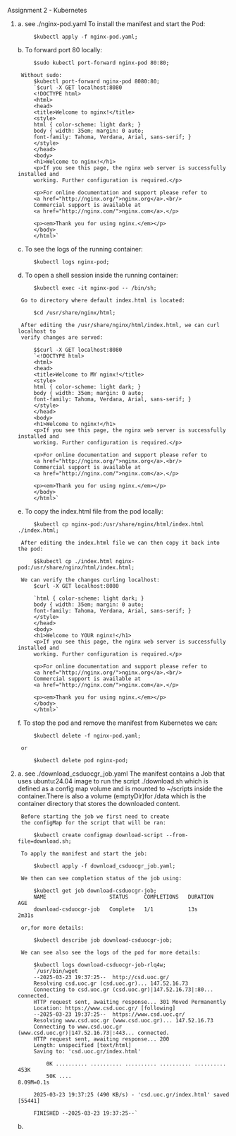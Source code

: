 Assignment 2 - Kubernetes

1)
    a.
        see ./nginx-pod.yaml
        To install the manifest and start the Pod:

            $kubectl apply -f nginx-pod.yaml;
            
    b.
        To forward port 80 locally:

            $sudo kubectl port-forward nginx-pod 80:80;

        Without sudo:
            $kubectl port-forward nginx-pod 8080:80;
            `$curl -X GET localhost:8080
            <!DOCTYPE html>
            <html>
            <head>
            <title>Welcome to nginx!</title>
            <style>
            html { color-scheme: light dark; }
            body { width: 35em; margin: 0 auto;
            font-family: Tahoma, Verdana, Arial, sans-serif; }
            </style>
            </head>
            <body>
            <h1>Welcome to nginx!</h1>
            <p>If you see this page, the nginx web server is successfully installed and
            working. Further configuration is required.</p>

            <p>For online documentation and support please refer to
            <a href="http://nginx.org/">nginx.org</a>.<br/>
            Commercial support is available at
            <a href="http://nginx.com/">nginx.com</a>.</p>

            <p><em>Thank you for using nginx.</em></p>
            </body>
            </html>`
    c.
        To see the logs of the running container:

            $kubectl logs nginx-pod;
            
    d.  To open a shell session inside the running container:

            $kubectl exec -it nginx-pod -- /bin/sh;

        Go to directory where default index.html is located:

            $cd /usr/share/nginx/html;

        After editing the /usr/share/nginx/html/index.html, we can curl localhost to 
        verify changes are served:

            $$curl -X GET localhost:8080
            `<!DOCTYPE html>
            <html>
            <head>
            <title>Welcome to MY nginx!</title>
            <style>
            html { color-scheme: light dark; }
            body { width: 35em; margin: 0 auto;
            font-family: Tahoma, Verdana, Arial, sans-serif; }
            </style>
            </head>
            <body>
            <h1>Welcome to nginx!</h1>
            <p>If you see this page, the nginx web server is successfully installed and
            working. Further configuration is required.</p>

            <p>For online documentation and support please refer to
            <a href="http://nginx.org/">nginx.org</a>.<br/>
            Commercial support is available at
            <a href="http://nginx.com/">nginx.com</a>.</p>

            <p><em>Thank you for using nginx.</em></p>
            </body>
            </html>`
    e.  To copy the index.html file from the pod locally:

            $kubectl cp nginx-pod:/usr/share/nginx/html/index.html ./index.html;

        After editing the index.html file we can then copy it back into the pod:

            $$kubectl cp ./index.html nginx-pod:/usr/share/nginx/html/index.html;

        We can verify the changes curling localhost:
            $curl -X GET localhost:8080

            `html { color-scheme: light dark; }
            body { width: 35em; margin: 0 auto;
            font-family: Tahoma, Verdana, Arial, sans-serif; }
            </style>
            </head>
            <body>
            <h1>Welcome to YOUR nginx!</h1>
            <p>If you see this page, the nginx web server is successfully installed and
            working. Further configuration is required.</p>

            <p>For online documentation and support please refer to
            <a href="http://nginx.org/">nginx.org</a>.<br/>
            Commercial support is available at
            <a href="http://nginx.com/">nginx.com</a>.</p>

            <p><em>Thank you for using nginx.</em></p>
            </body>
            </html>`

    f.  To stop the pod and remove the manifest from Kubernetes we can:

            $kubectl delete -f nginx-pod.yaml;

        or

            $kubectl delete pod nginx-pod;
        
2)
    a.  see ./download_csduocgr_job.yaml
        The manifest contains a Job that uses 
        ubuntu:24.04 image to run the script
        ./download.sh which is defined as a config
        map volume and is mounted to ~/scripts
        inside the container.There is also a volume
        (emptyDir)for /data which is the container directory that stores the downloaded content.

        Before starting the job we first need to create
        the configMap for the script that will be ran:

            $kubectl create configmap download-script --from-file=download.sh;
        
        To apply the manifest and start the job:

            $kubectl apply -f download_csduocgr_job.yaml;
        
        We then can see completion status of the job using:

            $kubectl get job download-csduocgr-job;
            NAME                    STATUS     COMPLETIONS   DURATION   AGE
            download-csduocgr-job   Complete   1/1           13s        2m31s

        or,for more details:

            $kubectl describe job download-csduocgr-job;
        
        We can see also see the logs of the pod for more details:

            $kubectl logs download-csduocgr-job-rlq4w;
            `/usr/bin/wget
            --2025-03-23 19:37:25--  http://csd.uoc.gr/
            Resolving csd.uoc.gr (csd.uoc.gr)... 147.52.16.73
            Connecting to csd.uoc.gr (csd.uoc.gr)|147.52.16.73|:80... connected.
            HTTP request sent, awaiting response... 301 Moved Permanently
            Location: https://www.csd.uoc.gr/ [following]
            --2025-03-23 19:37:25--  https://www.csd.uoc.gr/
            Resolving www.csd.uoc.gr (www.csd.uoc.gr)... 147.52.16.73
            Connecting to www.csd.uoc.gr (www.csd.uoc.gr)|147.52.16.73|:443... connected.
            HTTP request sent, awaiting response... 200 
            Length: unspecified [text/html]
            Saving to: 'csd.uoc.gr/index.html'

                0K .......... .......... .......... .......... ..........  453K
                50K ....                                                   8.09M=0.1s

            2025-03-23 19:37:25 (490 KB/s) - 'csd.uoc.gr/index.html' saved [55441]

            FINISHED --2025-03-23 19:37:25--`

    b.



